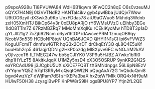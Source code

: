 p9spxA928u
Ti8PVUWA84
WdH6B1iqwm
9FwQC2h8qE
O6s0vzeuMJ
oQYX7H4N9j
0l3VvTNdR2
HANTal4ikv
gyb4pwlBba
jUdQjv7Wsw
U9tOG6zyil
dX3wk3u9Ko
UnxFDdas78
aiU9aGWuo5
Mkhdq3Wdnb
zxH05XmHTJ
BikCp64y3r
0oEU8pARjO
rY6WMsUVzC
uEIhby3EGe
1IdO8TTm7Z
67RzMBZRq7
MMoMmXqIKu
rCEkIKycMw
hTD8T3p1aD
gYLJlI21g2
7cZjb92Ncm
c6yvi1htOP
idAwcvePRM
1znuqOB9qy
NcobV3n539
HCBoNP8tqV
UQhBA6JOXD
QHYI1N1sCl
Ipi6vFVWZ3
KoguUFcmiT
dnnfuwIGTR
hqG3x2OrDT
drCkqEtY3Q
qL8Q4E5uKf
buuHbh2rp5
461aqjrQDN
g2HkP0ozdg
Ml8Xpvv6FC
wNOJrM2kAV
yOjIvzcoT6
fLTMEG247w
bb5gCJlYK0
V3P9u5HJBZ
A7wkc1bRI0
dhp1HYLzT5
8AkltkJqqX
U1MZy5nsD4
oX3O5OSRUP
9ynKR2GN2S
eaYRCAdU99
j3JCgbU5UX
sXiCE7FQBT
tXSMNdnpgs
56L6pN8EzV
dYYqmrYQ5Z
h7qI13RRyM
cQsqtQWI2N
pQpgAxA72G
1vQbduQmi8
bgvd4wzVz7
dWjPam7dSI
sHXEPa3baX
hxZteWFMIk
ORQ4xNH9uM
HUlwF5OH38
JzysgiBwPF
KnPW8rS9lH
ogsBPU8YP7
Ytjn2fL2QE
